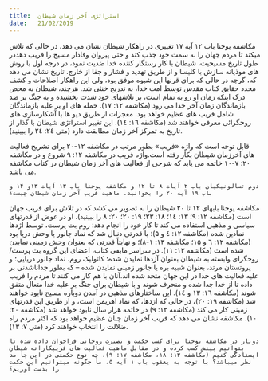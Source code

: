```yaml
---
title:  استراتژی آخر زمان شیطان
date:   21/02/2019
---
```


مکاشفه یوحنا باب ۱۲ آیه ۱۷ تغییری در راهکار شیطان نشان می دهد،  در حالی که تلاش میکند تا مردم جهان را به سمت خود جذب کند و حتی پیروان وفادار مسیح را فریب دهددر طول تاریخ مسیحیت، شیطان با کار رستگار کننده خدا ضدیت نمود، در درجه اول با روش های موذیانه سازش با کلیسا و از طریق تهدید و فشار و جفا از خارج. تاریخ نشان می دهد که، گرچه در حالی که برای قرنها این شیوه موفق بود، ولی این راهکار اصلاحات و کشف مجدد حقایق کتاب مقدس توسط امت خدا، به تدریج خنثی شد. هرچند، شیطان به محض درک اینکه زمان او رو به تمام است، بر تلاشهای خود شدت بخشیده و به جنگ بر ضد بازماندگان زمان آخر خدا می رود (مکاشفه ١٢: ١٧). حمله های او بر علیه بازماندگان شامل فریب های عظیم خواهد بود. معجزات از طریق دیو ها با آشکارسازی های روحگرائی معرفی خواهند شد (مکاشفه ١٦: ١٤). این تغییر استراتژی شیطان با گذار از تاریخ به تمرکز آخر زمان مطابقت دارد (متی ٢٤: ٢٤ را ببینید).  

قابل توجه است که واژه «فریب» بطور مرتب در مکاشفه ١٢-٢٠ برای تشریح فعالیت های آخرزمان شیطان بکار رفته است.واژه فریب در مکاشفه ١٢: ۹ شروع و در مکاشفه ٢٠: ٧-١٠ خاتمه می یابد که شرحی از فعالیت های آخر زمان شیطان در کتاب مکاشفه می باشد. 

`دوم تسالونیکیان باب ۲ آیات ۸ تا ۱۲ و مکاشفه یوحنا باب ۱۳ آیات ۱۳و ۱۴ و باب ۱۹ آیه ۲۰ را بخوانید. ماهیت فریب آخر زمان شیطان چیست؟`

مکاشفه یوحنا بابهای ۱٢ تا ۲۰ شیطان را به تصویر می کشد که در تلاش برای فریب جهان است (مکاشفه ١٢: ۹؛ ١۳: ١٤؛ ١۸: ٢۳؛ ١۹: ٢٠؛ ٢٠: ۸ را ببینید). او در عوض از قدرتهای سیاسی و مذهبی استفاده می کند تا کار خود را انجام دهد: روم بت پرست، توسط اژدها نمادین شده (مکاشفه ١٢: ٤ و ۵)؛ با قدرتی دنبال شد که نماد جانور یا وحش دریا بود (مکاشفه ١٢: ٦ و ١۵؛ مکاشفه ١۳: ١-۸)؛ و نهایتاً قدرتی که بعنوان وحش زمینی نمایدن شده است (مکاشفه ١۳: ١١). در سراسر مابقی کتاب، اعضای این گروه بت پرست/روحگرای وابسته به شیطان بعنوان آزدها نمایدن شده؛ کاتولیک روم، نماد جانور دریایی؛ و پروتستان مرتد، بعنوان شبیه بره یا جانور زمینی نمایدن شده – که بطور جداناشدنی بر علیه فعالیت های خدا در این جهان متحد شده اند.آنان با هم کار می کنند تا مردم را فریب داده تا از خدا جدا شده و منحرف شوند و با شیطان برای جنگ بر علیه خدا متعال متفق شوند (مکاشفه ١٦: ١۳ و ١٤). این ساختارهای مذهبی در آمدن دوباره مسیح نابود خواهند شد (مکاشفه ١۹: ٢٠)، در حالی که اژدها، که نماد اهریمن است، و از طریق این قدرتهای زمینی کار می کند (مکاشفه ١٢: ۹) در خاتمه هزار سال نابود خواهد شد (مکاشفه ٢٠: ١٠). مکاشفه نشان می دهد که فریب آخر زمان چنان عظیم خواهد بود که اکثر مردم راه ضلالت را انتخاب خواهند کرد (متی ٧: ١۳).  

`دوبار در مکاشفه یوحنا برای کسب حکمت و بصیرت روحانی فراخوان داده شده تا بتوانیم بینش کسب کرده و در مقابل ماهیت فعالیت های فریبکارانه شیطان ایستادگی کنیم (مکاشفه ١۳: ١۸، مکاشفه ١٧: ۹). چه نوع حکمتی در این جا مد نظر میباشد؟ با توجه به یعقوب باب ۱ آیه ۵، ما چگونه میتوانیم این حکمت را بدست آوریم؟`